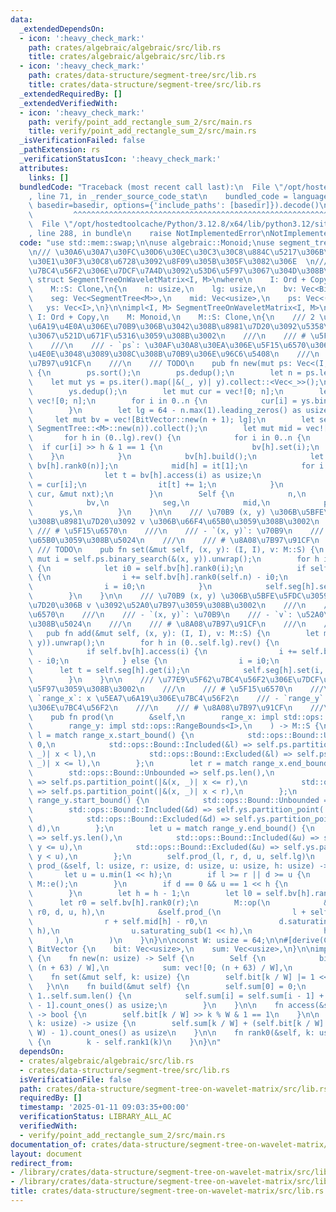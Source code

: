 ```yaml
---
data:
  _extendedDependsOn:
  - icon: ':heavy_check_mark:'
    path: crates/algebraic/algebraic/src/lib.rs
    title: crates/algebraic/algebraic/src/lib.rs
  - icon: ':heavy_check_mark:'
    path: crates/data-structure/segment-tree/src/lib.rs
    title: crates/data-structure/segment-tree/src/lib.rs
  _extendedRequiredBy: []
  _extendedVerifiedWith:
  - icon: ':heavy_check_mark:'
    path: verify/point_add_rectangle_sum_2/src/main.rs
    title: verify/point_add_rectangle_sum_2/src/main.rs
  _isVerificationFailed: false
  _pathExtension: rs
  _verificationStatusIcon: ':heavy_check_mark:'
  attributes:
    links: []
  bundledCode: "Traceback (most recent call last):\n  File \"/opt/hostedtoolcache/Python/3.12.8/x64/lib/python3.12/site-packages/onlinejudge_verify/documentation/build.py\"\
    , line 71, in _render_source_code_stat\n    bundled_code = language.bundle(stat.path,\
    \ basedir=basedir, options={'include_paths': [basedir]}).decode()\n          \
    \         ^^^^^^^^^^^^^^^^^^^^^^^^^^^^^^^^^^^^^^^^^^^^^^^^^^^^^^^^^^^^^^^^^^^^^^^^^^^^^^^^^\n\
    \  File \"/opt/hostedtoolcache/Python/3.12.8/x64/lib/python3.12/site-packages/onlinejudge_verify/languages/rust.py\"\
    , line 288, in bundle\n    raise NotImplementedError\nNotImplementedError\n"
  code: "use std::mem::swap;\n\nuse algebraic::Monoid;\nuse segment_tree::SegmentTree;\n\
    \n/// \u30A6\u30A7\u30FC\u30D6\u30EC\u30C3\u30C8\u884C\u5217\u306B\u30BB\u30B0\
    \u30E1\u30F3\u30C8\u6728\u3092\u8F09\u305B\u305F\u3082\u306E  \n/// \u77E9\u5F62\
    \u7BC4\u56F2\u306E\u7DCF\u7A4D\u3092\u53D6\u5F97\u3067\u304D\u308B\u3002\npub\
    \ struct SegmentTreeOnWaveletMatrix<I, M>\nwhere\n    I: Ord + Copy,\n    M: Monoid,\n\
    \    M::S: Clone,\n{\n    n: usize,\n    lg: usize,\n    bv: Vec<BitVector>,\n\
    \    seg: Vec<SegmentTree<M>>,\n    mid: Vec<usize>,\n    ps: Vec<(I, I)>,\n \
    \   ys: Vec<I>,\n}\n\nimpl<I, M> SegmentTreeOnWaveletMatrix<I, M>\nwhere\n   \
    \ I: Ord + Copy,\n    M: Monoid,\n    M::S: Clone,\n{\n    /// 2 \u6B21\u5143\u5EA7\
    \u6A19\u4E0A\u306E\u70B9\u306B\u3042\u308B\u8981\u7D20\u3092\u5358\u4F4D\u5143\
    \u3067\u521D\u671F\u5316\u3059\u308B\u3002\n    ///\n    /// # \u5F15\u6570\n\
    \    ///\n    /// - `ps`: \u30AF\u30A8\u30EA\u306E\u5F15\u6570\u3068\u3057\u3066\
    \u4E0E\u3048\u3089\u308C\u308B\u70B9\u306E\u96C6\u5408\n    ///\n    /// # \u8A08\
    \u7B97\u91CF\n    ///\n    /// TODO\n    pub fn new(mut ps: Vec<(I, I)>) -> Self\
    \ {\n        ps.sort();\n        ps.dedup();\n        let n = ps.len();\n    \
    \    let mut ys = ps.iter().map(|&(_, y)| y).collect::<Vec<_>>();\n        ys.sort();\n\
    \        ys.dedup();\n        let mut cur = vec![0; n];\n        let mut nxt =\
    \ vec![0; n];\n        for i in 0..n {\n            cur[i] = ys.binary_search(&ps[i].1).unwrap();\n\
    \        }\n        let lg = 64 - n.max(1).leading_zeros() as usize + 1;\n   \
    \     let mut bv = vec![BitVector::new(n + 1); lg];\n        let seg = (0..lg).map(|_|\
    \ SegmentTree::<M>::new(n)).collect();\n        let mut mid = vec![0; lg];\n \
    \       for h in (0..lg).rev() {\n            for i in 0..n {\n              \
    \  if cur[i] >> h & 1 == 1 {\n                    bv[h].set(i);\n            \
    \    }\n            }\n            bv[h].build();\n            let mut it = [0,\
    \ bv[h].rank0(n)];\n            mid[h] = it[1];\n            for i in 0..n {\n\
    \                let t = bv[h].access(i) as usize;\n                nxt[it[t]]\
    \ = cur[i];\n                it[t] += 1;\n            }\n            swap(&mut\
    \ cur, &mut nxt);\n        }\n        Self {\n            n,\n            lg,\n\
    \            bv,\n            seg,\n            mid,\n            ps,\n      \
    \      ys,\n        }\n    }\n\n    /// \u70B9 (x, y) \u306B\u5BFE\u5FDC\u3059\
    \u308B\u8981\u7D20\u3092 v \u306B\u66F4\u65B0\u3059\u308B\u3002\n    ///\n   \
    \ /// # \u5F15\u6570\n    ///\n    /// - `(x, y)`: \u70B9\n    /// - `v`: \u66F4\
    \u65B0\u3059\u308B\u5024\n    ///\n    /// # \u8A08\u7B97\u91CF\n    ///\n   \
    \ /// TODO\n    pub fn set(&mut self, (x, y): (I, I), v: M::S) {\n        let\
    \ mut i = self.ps.binary_search(&(x, y)).unwrap();\n        for h in (0..self.lg).rev()\
    \ {\n            let i0 = self.bv[h].rank0(i);\n            if self.bv[h].access(i)\
    \ {\n                i += self.bv[h].rank0(self.n) - i0;\n            } else {\n\
    \                i = i0;\n            }\n            self.seg[h].set(i, v.clone());\n\
    \        }\n    }\n\n    /// \u70B9 (x, y) \u306B\u5BFE\u5FDC\u3059\u308B\u8981\
    \u7D20\u306B v \u3092\u52A0\u7B97\u3059\u308B\u3002\n    ///\n    /// # \u5F15\
    \u6570\n    ///\n    /// - `(x, y)`: \u70B9\n    /// - `v`: \u52A0\u7B97\u3059\
    \u308B\u5024\n    ///\n    /// # \u8A08\u7B97\u91CF\n    ///\n    /// TODO\n \
    \   pub fn add(&mut self, (x, y): (I, I), v: M::S) {\n        let mut i = self.ps.binary_search(&(x,\
    \ y)).unwrap();\n        for h in (0..self.lg).rev() {\n            let i0 = self.bv[h].rank0(i);\n\
    \            if self.bv[h].access(i) {\n                i += self.bv[h].rank0(self.n)\
    \ - i0;\n            } else {\n                i = i0;\n            }\n      \
    \      let t = self.seg[h].get(i);\n            self.seg[h].set(i, M::op(&t, &v));\n\
    \        }\n    }\n\n    /// \u77E9\u5F62\u7BC4\u56F2\u306E\u7DCF\u7A4D\u3092\u53D6\
    \u5F97\u3059\u308B\u3002\n    ///\n    /// # \u5F15\u6570\n    ///\n    /// -\
    \ `range_x`: x \u5EA7\u6A19\u306E\u7BC4\u56F2\n    /// - `range_y`: y \u5EA7\u6A19\
    \u306E\u7BC4\u56F2\n    ///\n    /// # \u8A08\u7B97\u91CF\n    ///\n    /// TODO\n\
    \    pub fn prod(\n        &self,\n        range_x: impl std::ops::RangeBounds<I>,\n\
    \        range_y: impl std::ops::RangeBounds<I>,\n    ) -> M::S {\n        let\
    \ l = match range_x.start_bound() {\n            std::ops::Bound::Unbounded =>\
    \ 0,\n            std::ops::Bound::Included(&l) => self.ps.partition_point(|&(x,\
    \ _)| x < l),\n            std::ops::Bound::Excluded(&l) => self.ps.partition_point(|&(x,\
    \ _)| x <= l),\n        };\n        let r = match range_x.end_bound() {\n    \
    \        std::ops::Bound::Unbounded => self.ps.len(),\n            std::ops::Bound::Included(&r)\
    \ => self.ps.partition_point(|&(x, _)| x <= r),\n            std::ops::Bound::Excluded(&r)\
    \ => self.ps.partition_point(|&(x, _)| x < r),\n        };\n        let d = match\
    \ range_y.start_bound() {\n            std::ops::Bound::Unbounded => 0,\n    \
    \        std::ops::Bound::Included(&d) => self.ys.partition_point(|&y| y < d),\n\
    \            std::ops::Bound::Excluded(&d) => self.ys.partition_point(|&y| y <=\
    \ d),\n        };\n        let u = match range_y.end_bound() {\n            std::ops::Bound::Unbounded\
    \ => self.ys.len(),\n            std::ops::Bound::Included(&u) => self.ys.partition_point(|&y|\
    \ y <= u),\n            std::ops::Bound::Excluded(&u) => self.ys.partition_point(|&y|\
    \ y < u),\n        };\n        self.prod_(l, r, d, u, self.lg)\n    }\n\n    fn\
    \ prod_(&self, l: usize, r: usize, d: usize, u: usize, h: usize) -> M::S {\n \
    \       let u = u.min(1 << h);\n        if l >= r || d >= u {\n            return\
    \ M::e();\n        }\n        if d == 0 && u == 1 << h {\n            return self.seg[h].prod(l..r);\n\
    \        }\n        let h = h - 1;\n        let l0 = self.bv[h].rank0(l);\n  \
    \      let r0 = self.bv[h].rank0(r);\n        M::op(\n            &self.prod_(l0,\
    \ r0, d, u, h),\n            &self.prod_(\n                l + self.mid[h] - l0,\n\
    \                r + self.mid[h] - r0,\n                d.saturating_sub(1 <<\
    \ h),\n                u.saturating_sub(1 << h),\n                h,\n       \
    \     ),\n        )\n    }\n}\n\nconst W: usize = 64;\n\n#[derive(Clone)]\nstruct\
    \ BitVector {\n    bit: Vec<usize>,\n    sum: Vec<usize>,\n}\n\nimpl BitVector\
    \ {\n    fn new(n: usize) -> Self {\n        Self {\n            bit: vec![0;\
    \ (n + 63) / W],\n            sum: vec![0; (n + 63) / W],\n        }\n    }\n\n\
    \    fn set(&mut self, k: usize) {\n        self.bit[k / W] |= 1 << k % W;\n \
    \   }\n\n    fn build(&mut self) {\n        self.sum[0] = 0;\n        for i in\
    \ 1..self.sum.len() {\n            self.sum[i] = self.sum[i - 1] + self.bit[i\
    \ - 1].count_ones() as usize;\n        }\n    }\n\n    fn access(&self, k: usize)\
    \ -> bool {\n        self.bit[k / W] >> k % W & 1 == 1\n    }\n\n    fn rank1(&self,\
    \ k: usize) -> usize {\n        self.sum[k / W] + (self.bit[k / W] & (1 << k %\
    \ W) - 1).count_ones() as usize\n    }\n\n    fn rank0(&self, k: usize) -> usize\
    \ {\n        k - self.rank1(k)\n    }\n}\n"
  dependsOn:
  - crates/algebraic/algebraic/src/lib.rs
  - crates/data-structure/segment-tree/src/lib.rs
  isVerificationFile: false
  path: crates/data-structure/segment-tree-on-wavelet-matrix/src/lib.rs
  requiredBy: []
  timestamp: '2025-01-11 09:03:35+00:00'
  verificationStatus: LIBRARY_ALL_AC
  verifiedWith:
  - verify/point_add_rectangle_sum_2/src/main.rs
documentation_of: crates/data-structure/segment-tree-on-wavelet-matrix/src/lib.rs
layout: document
redirect_from:
- /library/crates/data-structure/segment-tree-on-wavelet-matrix/src/lib.rs
- /library/crates/data-structure/segment-tree-on-wavelet-matrix/src/lib.rs.html
title: crates/data-structure/segment-tree-on-wavelet-matrix/src/lib.rs
---
```

